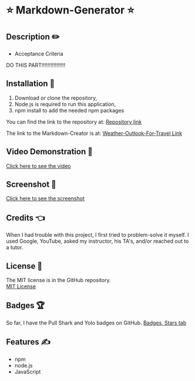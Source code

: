 # ⭐ Markdown-Generator ⭐

## Description ✏️

- Acceptance Criteria

DO THIS PART!!!!!!!!!!!!!!!!



## Installation 🔑

1. Download or clone the repository,
3. Node.js is required to run this application,
3. npm install to add the needed npm packages


You can find the link to the repository at:
[Repository link](https://github.com/123sites/Markdown-Creator.git)

The link to the Markdown-Creator is at:
[Weather-Outlook-For-Travel Link](https://123sites.github.io/Markdown-Creator/)

## Video Demonstration 🎯

[Click here to see the video](ht)

## Screenshot 🎯

[Click here to see the screenshot](./a)

## Credits 👈

When I had trouble with this project, I first tried to problem-solve it myself.  I used Google, YouTube, asked my instructor, his TA's, and/or reached out to a tutor.  

## License 📝

The MIT license is in the GitHub repository.  
[MIT License](https://github.com/123sites/Markdown-Creator/blob/main/LICENSE)

## Badges 🏆

So far, I have the Pull Shark and Yolo badges on GitHub.
[Badges, Stars tab](https://github.com/123sites?tab=stars)

## Features ✍

* npm
* node.js
* JavaScript
